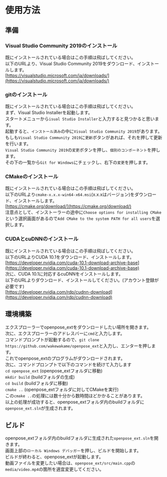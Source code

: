 # 使用方法
## 準備
### Visual Studio Community 2019のインストール
既にインストールされている場合はこの手順は飛ばしてください。  
以下のURLより、Visual Studio Community 2019をダウンロード、インストールします。  
[https://visualstudio.microsoft.com/ja/downloads/](https://visualstudio.microsoft.com/ja/downloads/)  
### gitのインストール
既にインストールされている場合はこの手順は飛ばしてください。  
まず、Visual Studio Installerを起動します。  
スタートメニューから`isual Studio Installer`と入力すると見つかると思います。  
起動すると、`インストール済み`の中に`Visual Studio Community 2019`があります。  
もしも`Visual Studio Community 2019`に`更新`ボタンがあれば、それを押して更新を行います。  
`Visual Studio Community 2019`の`変更`ボタンを押し、`個別のコンポーネント`を押します。  
その下の一覧から`Git for Windows`にチェックし、右下の`変更`を押します。 
### CMakeのインストール
既にインストールされている場合はこの手順は飛ばしてください。  
以下のURLより`cmake-x.x.x-win64-x64.msi`(x.x.xはバージョン)をダウンロード、インストールします。  
[https://cmake.org/download/](https://cmake.org/download/)  
注意点として、インストーラーの途中に`Choose options for installing CMake`という選択画面があるので`Add CMake to the system PATH for all users`を選択します。  
### CUDAとcuDNNのインストール
既にインストールされている場合はこの手順は飛ばしてください。  
以下のURLよりCUDA 10.1をダウンロード、インストールします。  
[https://developer.nvidia.com/cuda-10.1-download-archive-base](https://developer.nvidia.com/cuda-10.1-download-archive-base)  
次に、CUDA 10.1に対応するcuDNNをインストールします。  
以下のURLよりダウンロード、インストールしてください。(アカウント登録が必要です)  
[https://developer.nvidia.com/rdp/cudnn-download](https://developer.nvidia.com/rdp/cudnn-download)  
## 環境構築
エクスプローラーでopenpose_extをダウンロードしたい場所を開きます。  
次に、エクスプローラーのアドレスバーに`cmd`と入力します。  
コマンドプロンプトが起動するので、`git clone https://github.com/wakewakame/openpose_ext`と入力し、エンターを押します。  
これでopenpose_extのプログラムがダウンロードされます。  
次に、コマンドプロンプトで以下のコマンドを続けて入力します  
`cd openpose_ext` (openpose_extフォルダに移動)  
`mkdir build` (buildフォルダの生成)  
`cd build` (buildフォルダに移動)  
`cmake ..` (openpose_extフォルダに対してCMakeを実行)  
この`cmake ..`の処理には数十分から数時間ほどかかることがあります。  
以上の処理が成功すると、openpose_extフォルダ内のbuildフォルダに`openpose_ext.sln`が生成されます。  
## ビルド
openpose_extフォルダ内のbuildフォルダに生成された`openpose_ext.sln`を開きます。  
画面上部の`ローカル Windows デバッガー`を押し、ビルドを開始します。  
ビルドが終わると、openpose_extが起動します。  
動画ファイルを変更したい場合は、`openpose_ext/src/main.cpp`の`media/video.mp4`の箇所を適宜変更してください。  
